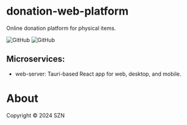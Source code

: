# donation-web-platform
Online donation platform for physical items.

![GitHub](https://img.shields.io/badge/language-Rust+React+Tauri+Microservices-green)
![GitHub](https://img.shields.io/github/license/szn-app/donation-app)

## Microservices: 
- web-server: Tauri-based React app for web, desktop, and mobile.

# About 
Copyright © 2024 SZN 